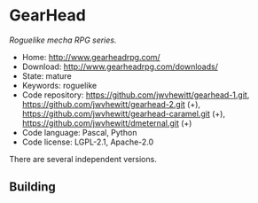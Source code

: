 # GearHead

_Roguelike mecha RPG series._

- Home: http://www.gearheadrpg.com/
- Download: http://www.gearheadrpg.com/downloads/
- State: mature
- Keywords: roguelike
- Code repository: https://github.com/jwvhewitt/gearhead-1.git, https://github.com/jwvhewitt/gearhead-2.git (+), https://github.com/jwvhewitt/gearhead-caramel.git (+), https://github.com/jwvhewitt/dmeternal.git (+)
- Code language: Pascal, Python
- Code license: LGPL-2.1, Apache-2.0

There are several independent versions.

## Building

